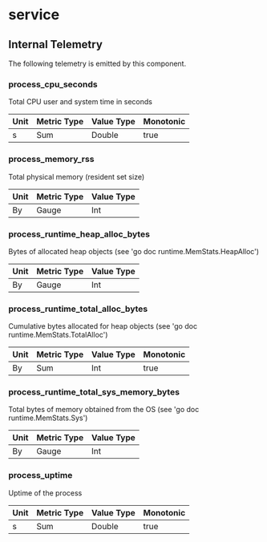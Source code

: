 [comment]: <> (Code generated by mdatagen. DO NOT EDIT.)

# service

## Internal Telemetry

The following telemetry is emitted by this component.

### process_cpu_seconds

Total CPU user and system time in seconds

| Unit | Metric Type | Value Type | Monotonic |
| ---- | ----------- | ---------- | --------- |
| s | Sum | Double | true |

### process_memory_rss

Total physical memory (resident set size)

| Unit | Metric Type | Value Type |
| ---- | ----------- | ---------- |
| By | Gauge | Int |

### process_runtime_heap_alloc_bytes

Bytes of allocated heap objects (see 'go doc runtime.MemStats.HeapAlloc')

| Unit | Metric Type | Value Type |
| ---- | ----------- | ---------- |
| By | Gauge | Int |

### process_runtime_total_alloc_bytes

Cumulative bytes allocated for heap objects (see 'go doc runtime.MemStats.TotalAlloc')

| Unit | Metric Type | Value Type | Monotonic |
| ---- | ----------- | ---------- | --------- |
| By | Sum | Int | true |

### process_runtime_total_sys_memory_bytes

Total bytes of memory obtained from the OS (see 'go doc runtime.MemStats.Sys')

| Unit | Metric Type | Value Type |
| ---- | ----------- | ---------- |
| By | Gauge | Int |

### process_uptime

Uptime of the process

| Unit | Metric Type | Value Type | Monotonic |
| ---- | ----------- | ---------- | --------- |
| s | Sum | Double | true |
